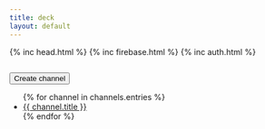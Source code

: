 ```yaml
---
title: deck
layout: default
---
```

<head>
  <title>{{ page.title }}</title>
  {% inc head.html %}
  {% inc firebase.html %}
  {% inc auth.html %}
</head>

<body>
  <div class="bar">
    <div id="sign-in-status"></div>
    <div id="sign-in"></div>
    <pre id="account-details"></pre>
    <button id="create-channel" onclick="">Create channel</button>
  </div>
  <ul>
  {% for channel in channels.entries %}
  <li><a href="{{ channel.url | prepend: site.url }}">{{ channel.title }}</a></li>
  {% endfor %}
  </ul>
</body>
